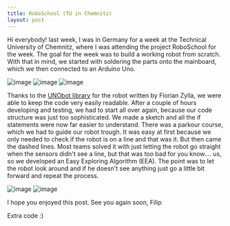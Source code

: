 ```yaml
---
title: RoboSchool (TU in Chemnitz)
layout: post
---
```


Hi everybody!
last week, I was in Germany for a week at the Technical University of Chemnitz, where I was attending the project RoboSchool for the week. The goal for the week was to build a working robot from scratch. With that in mind, we started with soldering the parts onto the mainboard, which we then connected to an Arduino Uno. 


![image](https://flpsawsmcdn.imfast.io/martin.webp)
![image](https://flpsawsmcdn.imfast.io/soldered_desk.webp)
![image](https://flpsawsmcdn.imfast.io/robot.webp)


Thanks to the [UNObot library](https://github.com/tuc-roboschool/UNObot) for the robot written by Florian Zylla, we were able to keep the code very easily readable. After a couple of hours developing and testing, we had to start all over again, because our code structure was just too sophisticated. We made a sketch and all the if statements were now far easier to understand. There was a parkour course, which we had to guide our robot trough. It was easy at first because we only needed to check if the robot is on a line and that was it. But then came the dashed lines. Most teams solved it with just letting the robot go straight when the sensors didn't see a line, but that was too bad for you know.... us, so we developed an Easy Exploring Algorithm (EEA). The point was to let the robot look around and if he doesn't see anything just go a little bit forward and repeat the process.


![image](https://flpsawsmcdn.imfast.io/robot_on_line.webp)
![image](https://flpsawsmcdn.imfast.io/martin_coding.webp)

I hope you enjoyed this post. See you again soon,
Filip


Extra code :)
<script src="https://gist.github.com/filiptronicek/eedffddc9f21584490f461c5c634b31b.js"></script>